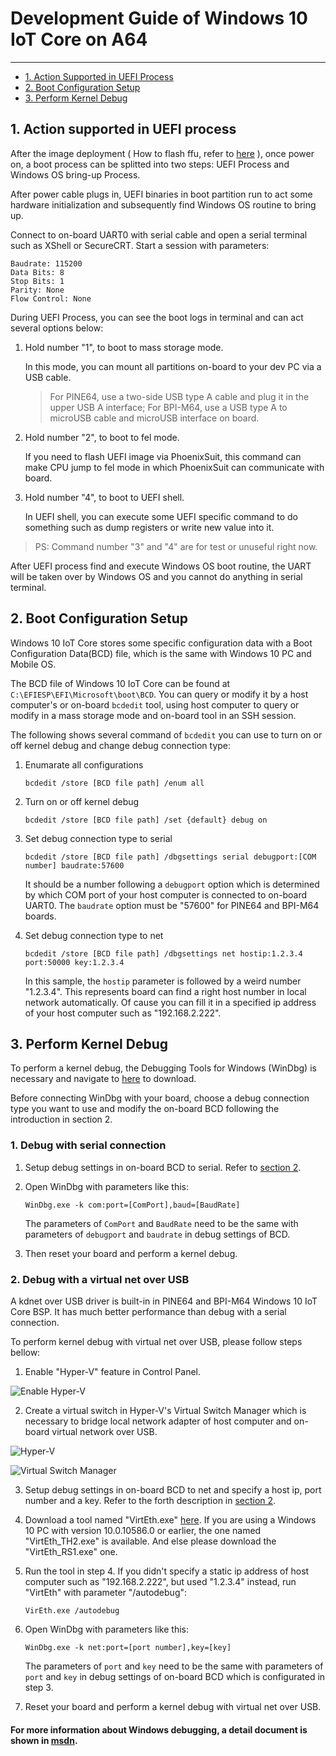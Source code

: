 # Development Guide of Windows 10 IoT Core on A64
---

- [1. Action Supported in UEFI Process](#1)
- [2. Boot Configuration Setup](#2)
- [3. Perform Kernel Debug](#3)




<h2 id="1">1. Action supported in UEFI process</h2>

After the image deployment ( How to flash ffu, refer to [here](https://github.com/Leeway213/Win10-IoT-for-A64-Release-Notes/blob/master/doc/How%20to%20flash%20ffu.md) ), once power on, a boot process can be splitted into two steps: UEFI Process and Windows OS bring-up Process.

After power cable plugs in, UEFI binaries in boot partition run to act some hardware initialization and subsequently find Windows OS routine to bring up.

Connect to on-board UART0 with serial cable and open a serial terminal such as XShell or SecureCRT. Start a session with parameters: 

```
Baudrate: 115200
Data Bits: 8
Stop Bits: 1
Parity: None
Flow Control: None
```
During UEFI Process, you can see the boot logs in terminal and can act several options below:

1. Hold number "1", to boot to mass storage mode. 

    In this mode, you can mount all partitions on-board to your dev PC via a USB cable.
    > For PINE64, use a two-side USB type A cable and plug it in the upper USB A interface; For BPI-M64, use a USB type A to microUSB cable and microUSB interface on board.

2. Hold number "2", to boot to fel mode.

    If you need to flash UEFI image via PhoenixSuit, this command can make CPU jump to fel mode in which PhoenixSuit can communicate with board.

3. Hold number "4", to boot to UEFI shell.

    In UEFI shell, you can execute some UEFI specific command to do something such as dump registers or write new value into it.

> PS: Command number "3" and "4" are for test or unuseful right now.

After UEFI process find and execute Windows OS boot routine, the UART will be taken over by Windows OS and you cannot do anything in serial terminal.


<h2 id="2">2. Boot Configuration Setup</h2>

Windows 10 IoT Core stores some specific configuration data with a Boot Configuration Data(BCD) file, which is the same with Windows 10 PC and Mobile OS.

The BCD file of Windows 10 IoT Core can be found at `C:\EFIESP\EFI\Microsoft\boot\BCD`. You can query or modify it by a host computer's or on-board `bcdedit` tool, using host computer to query or modify in a mass storage mode and on-board tool in an SSH session.

The following shows several command of `bcdedit` you can use to turn on or off kernel debug and change debug connection type:

1. Enumarate all configurations

    `bcdedit /store [BCD file path] /enum all`

2. Turn on or off kernel debug

    `bcdedit /store [BCD file path] /set {default} debug on`

3. Set debug connection type to serial

    `bcdedit /store [BCD file path] /dbgsettings serial debugport:[COM number] baudrate:57600`
    
    It should be a number following a `debugport` option which is determined by which COM port of your host computer is connected to on-board UART0. The `baudrate` option must be "57600" for PINE64 and BPI-M64 boards.

4. Set debug connection type to net

    `bcdedit /store [BCD file path] /dbgsettings net hostip:1.2.3.4 port:50000 key:1.2.3.4`

    In this sample, the `hostip` parameter is followed by a weird number "1.2.3.4". This represents board can find a right host number in local network automatically. Of cause you can fill it in a specified ip address of your host computer such as "192.168.2.222".


<h2 id="3">3. Perform Kernel Debug</h2>

To perform a kernel debug, the Debugging Tools for Windows (WinDbg) is necessary and navigate to [here](https://developer.microsoft.com/en-us/windows/hardware/windows-driver-kit) to download.

Before connecting WinDbg with your board, choose a debug connection type you want to use and modify the on-board BCD following the introduction in section 2.

### 1. Debug with serial connection

1. Setup debug settings in on-board BCD to serial. Refer to [section 2](#2).

2. Open WinDbg with parameters like this:

    `WinDbg.exe -k com:port=[ComPort],baud=[BaudRate]`

    The parameters of `ComPort` and `BaudRate` need to be the same with parameters of `debugport` and `baudrate` in debug settings of BCD.

3. Then reset your board and perform a kernel debug.

### 2. Debug with a virtual net over USB

A kdnet over USB driver is built-in in PINE64 and BPI-M64 Windows 10 IoT Core BSP. It has much better performance than debug with a serial connection.

To perform kernel debug with virtual net over USB, please follow steps bellow:

1. Enable "Hyper-V" feature in Control Panel.

![Enable Hyper-V](https://github.com/Leeway213/BSP-aw1689/blob/master/doc/Images/Enable%20Hyper-V.jpg)

2. Create a virtual switch in Hyper-V's Virtual Switch Manager which is necessary to bridge local network adapter of host computer and on-board virtual network over USB.

![Hyper-V](https://github.com/Leeway213/BSP-aw1689/blob/master/doc/Images/Hyper-V.jpg)

![Virtual Switch Manager](https://github.com/Leeway213/BSP-aw1689/blob/master/doc/Images/virtual%20switch%20manager.jpg)

3. Setup debug settings in on-board BCD to net and specify a host ip, port number and a key. Refer to the forth description in [section 2](#2).

4. Download a tool named "VirtEth.exe" [here](https://github.com/Leeway213/BSP-aw1689/tree/master/loong/pctools/windows/VirtEth). If you are using a Windows 10 PC with version 10.0.10586.0 or earlier, the one named "VirtEth_TH2.exe" is available. And else please download the "VirtEth_RS1.exe" one.

5. Run the tool in step 4. 
If you didn't specify a static ip address of host computer such as "192.168.2.222", but used "1.2.3.4" instead, run "VirtEth" with parameter "/autodebug":

    `VirEth.exe /autodebug`

6. Open WinDbg with parameters like this:

    `WinDbg.exe -k net:port=[port number],key=[key]`

    The parameters of `port` and `key` need to be the same with parameters of `port` and `key` in debug settings of on-board BCD which is configurated in step 3.

7. Reset your board and perform a kernel debug with virtual net over USB.


#### For more information about Windows debugging, a detail document is shown in [msdn](https://msdn.microsoft.com/en-us/library/windows/hardware/mt219729(v=vs.85).aspx).